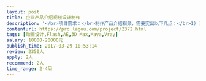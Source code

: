```yaml
---                
layout: post       
title: 企业产品介绍视频设计制作           
description: '</br>项目需求：</br>制作产品介绍视频，需要突出以下几点：</br>1) 高效视频协作</br>借助记视本, 只要有稳定的网络环境，即可实现在线视频审核与协作，无论身在何处都可进行视频审阅与交流，突破空间的限制，达到最大限度的工作自由度。</br>2) 快速视频分享</br>全球领先的大数据高速传输技术，性能出色，可快速与供应商、客户、团队分享大视频文件。</br>3) 在线视频预览</br>记视本支持用户上传不同格式的视频，直接在浏览器中预览，支持的视频格式高达上百种，同时支持用户对比预览不同的视频版本。</br>4) 人性化界面设计</br>复杂的界面设计和软件操作流程，往往会花费大量时间和精力。如今采用记视本，一目了然的清新界面和简便的操作流程，极短时间内可轻松掌握，让办公更加轻松。</br>'     
contenturl: https://pro.lagou.com/project/2372.html      
tags: [动画设计,Flash,AE,3D Max,Maya,Vray]            
salary: 10000-20000元          
publish_time: 2017-03-29 10:53:14         
review: 2350人                   
apply: 2人                   
recommend: 2人                   
time_range: 2-4周              
---                 
```

